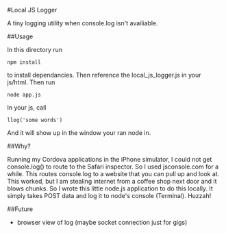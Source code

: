 #Local JS Logger

A tiny logging utility when console.log isn't availiable.

##Usage

In this directory run
```
npm install
```

to install dependancies. Then reference the local_js_logger.js in your js/html. Then run 

```
node app.js
```

In your js, call 

```
llog('some words')
```

And it will show up in the window your ran node in.

##Why?

Running my Cordova applications in the iPhone simulator, I could not get console.log() to route to the Safari inspector. So I used jsconsole.com for a while. This routes console.log to a website that you can pull up and look at. This worked, but I am stealing internet from a coffee shop next door and it blows chunks. So I wrote this little node.js application to do this locally. It simply takes POST data and log it to node's console (Terminal). Huzzah!

##Future
* browser view of log (maybe socket connection just for gigs)

